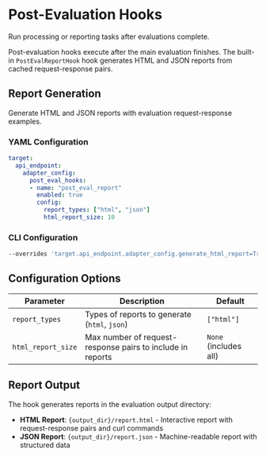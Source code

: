 # Post-Evaluation Hooks

Run processing or reporting tasks after evaluations complete.

Post-evaluation hooks execute after the main evaluation finishes. The built-in `PostEvalReportHook` hook generates HTML and JSON reports from cached request-response pairs.

## Report Generation

Generate HTML and JSON reports with evaluation request-response examples.

### YAML Configuration

```yaml
target:
  api_endpoint:
    adapter_config:
      post_eval_hooks:
      - name: "post_eval_report"
        enabled: true
        config:
          report_types: ["html", "json"]
          html_report_size: 10
```

### CLI Configuration

```bash
--overrides 'target.api_endpoint.adapter_config.generate_html_report=True'
```

## Configuration Options

| Parameter | Description | Default |
|-----------|-------------|---------|
| `report_types` | Types of reports to generate (`html`, `json`) | `["html"]` |
| `html_report_size` | Max number of request-response pairs to include in reports | `None` (includes all) |

## Report Output

The hook generates reports in the evaluation output directory:

- **HTML Report**: `{output_dir}/report.html` - Interactive report with request-response pairs and curl commands
- **JSON Report**: `{output_dir}/report.json` - Machine-readable report with structured data
